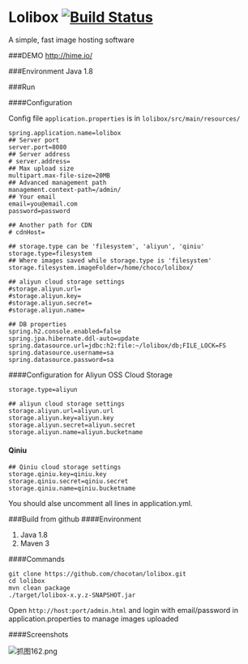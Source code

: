 Lolibox [![Build Status](https://buildhive.cloudbees.com/job/chocotan/job/lolibox/badge/icon)](https://buildhive.cloudbees.com/job/chocotan/job/lolibox/)
=======

A simple, fast image hosting software

###DEMO
http://hime.io/

###Environment
Java 1.8


###Run

####Configuration

Config file `application.properties` is in `lolibox/src/main/resources/`

```
spring.application.name=lolibox
## Server port
server.port=8080
## Server address
# server.address=
## Max upload size
multipart.max-file-size=20MB
## Advanced management path 
management.context-path=/admin/
## Your email
email=you@email.com
password=password

## Another path for CDN
# cdnHost=

## storage.type can be 'filesystem', 'aliyun', 'qiniu'
storage.type=filesystem
## Where images saved while storage.type is 'filesystem'
storage.filesystem.imageFolder=/home/choco/lolibox/

## aliyun cloud storage settings
#storage.aliyun.url=
#storage.aliyun.key=
#storage.aliyun.secret=
#storage.aliyun.name=

## DB properties
spring.h2.console.enabled=false
spring.jpa.hibernate.ddl-auto=update
spring.datasource.url=jdbc:h2:file:~/lolibox/db;FILE_LOCK=FS
spring.datasource.username=sa
spring.datasource.password=sa
```

####Configuration for Aliyun OSS Cloud Storage

```
storage.type=aliyun

## aliyun cloud storage settings
storage.aliyun.url=aliyun.url
storage.aliyun.key=aliyun.key
storage.aliyun.secret=aliyun.secret
storage.aliyun.name=aliyun.bucketname
```

#### Qiniu
```
## Qiniu cloud storage settings
storage.qiniu.key=qiniu.key
storage.qiniu.secret=qiniu.secret
storage.qiniu.name=qiniu.bucketname
```
You should alse uncomment all lines in application.yml.


###Build from github
####Environment
1. Java 1.8
2. Maven 3

####Commands
```
git clone https://github.com/chocotan/lolibox.git
cd lolibox
mvn clean package
./target/lolibox-x.y.z-SNAPSHOT.jar
```

Open `http://host:port/admin.html` and login with email/password in application.properties
to manage images uploaded

####Screenshots

![抓图162.png](http://c.hime.io/images/la.png)

